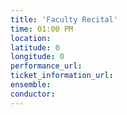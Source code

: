 ```yaml
---
title: 'Faculty Recital'
time: 01:00 PM
location: 
latitude: 0
longitude: 0
performance_url: 
ticket_information_url: 
ensemble: 
conductor: 
---
```

